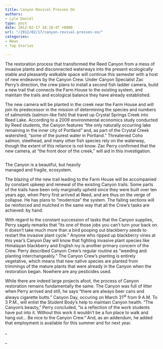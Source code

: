 ```yaml
---
title: Canyon Revival Presses On
authors:
- Lyle Daniel
type: post
date: 2012-02-17 18:10:47 +0000
url: "/2012/02/17/canyon-revival-presses-on/"
categories:
- News
- Top Stories

---
```

The restoration process that transformed the Reed Canyon from a mess of invasive plants and disconnected waterways into the present ecologically stable and pleasantly walkable space will continue this semester with a host of new endeavors by the Canyon Crew. Under Canyon Specialist Zac Perry’s direction, the crew plans to install a second fish ladder camera, build a new trail that connects the Farm House to the existing system, and maintain the trails and ecological balance they have already established.

The new camera will be planted in the creek near the Farm House and will join its predecessor in the mission of determining the species and numbers of salmonids (salmon-like fish) that travel up Crystal Springs Creek into Reed Lake. According to a 2009 environmental economics study conducted by Reed students, the Canyon features “the only naturally occurring lake remaining in the inner city of Portland” and, as part of the Crystal Creek watershed, “some of the purest water in Portland.” Threatened Coho salmon, steelhead, and many other fish species rely on the waterway, though the extent of this reliance is not know. Zac Perry confirmed that the new camera, at “the front door of the creek,” will aid in this investigation.

<div id="attachment_1320" style="width: 310px" class="wp-caption alignleft">
  <a href="http://www.reedquest.org/2012/02/canyon-revival-presses-on/canyon/" rel="attachment wp-att-1320"><img class="size-medium wp-image-1320" title="Canyon" src="https://i1.wp.com/www.reedquest.org/wp-content/uploads/2012/02/Canyon-300x199.jpg?resize=300%2C199" alt="" data-recalc-dims="1" /></a>
  
  <p class="wp-caption-text">
    The Canyon is a beautiful, but heavily managed and fragile, ecosystem.
  </p>
</div>

The blazing of the new trail leading to the Farm House will be accompanied by constant upkeep and renewal of the existing Canyon trails. Some parts of the trails have been only marginally upheld since they were built over ten years ago, when Perry first arrived at Reed, and are thus on the verge of collapse. He has plans to “modernize” the system. The failing sections will be reinforced and mulched in the same way that all the Crew’s tasks are achieved: by hand.

With regard to the constant succession of tasks that the Canyon supplies, Perry sagely remarks that “its one of those jobs you can’t turn your back on. It doesn’t take much more than a bird pooping out blackberry seeds to restart the invasive plant cycle.” Anyone who ripped up blackberry vines at this year’s Canyon Day will know that fighting invasive plant species like Himalayan blackberry and English ivy is another primary concern of the Crew. Perry described Canyon Crew’s regular routine as “weeding and planting interchangeably.” The Canyon Crew’s planting is entirely vegetative, which means that new native species are planted from trimmings of the mature plants that were already in the Canyon when the restoration began. Nowhere are any pesticides used.

While there are indeed large projects afoot, the process of Canyon restoration remains fundamentally the same. The Canyon was full of litter when Perry arrived and still, he says “there are always beer cans and always cigarette butts.” Canyon Day, occuring on March 31<sup>st</sup> from 9 A.M. To 3 P.M., will enlist the Student Body’s help to maintain Canyon health. “The Canyon’s beauty,” Perry concluded, “is a reflection of the work students have put into it. Without this work it wouldn’t be a fun place to walk and hang out… Be nice to the Canyon Crew.” And, as an addendum, he added that employment is available for this summer and for next year.

_
  
_